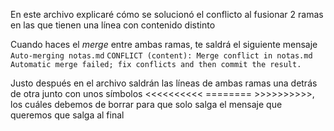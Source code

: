 En este archivo explicaré cómo se solucionó el conflicto al fusionar
2 ramas en las que tienen una línea con contenido distinto 

Cuando haces el _merge_ entre ambas ramas, te saldrá el siguiente mensaje
``Auto-merging notas.md``
``CONFLICT (content): Merge conflict in notas.md``
``Automatic merge failed; fix conflicts and then commit the result.``

Justo después en el archivo saldrán las líneas de ambas ramas una detrás de otra
junto con unos símbolos <<<<<<<<<< ======== >>>>>>>>>>, los cuáles debemos de borrar
para que solo salga el mensaje que queremos que salga al final